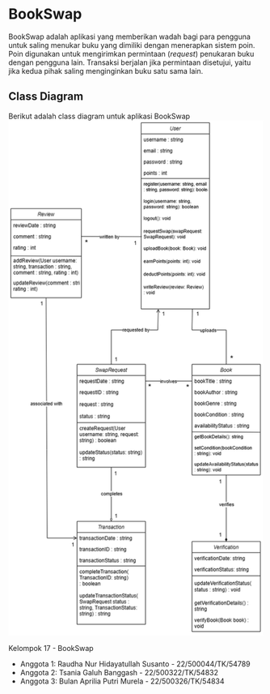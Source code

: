 # BookSwap
BookSwap adalah aplikasi yang memberikan wadah bagi para pengguna untuk saling menukar buku yang dimiliki dengan menerapkan sistem poin. Poin digunakan untuk mengirimkan permintaan (_request_) penukaran buku dengan pengguna lain. Transaksi berjalan jika permintaan disetujui, yaitu jika kedua pihak saling menginginkan buku satu sama lain. 

## Class Diagram
Berikut adalah class diagram untuk aplikasi BookSwap
![ClassDiagram](https://github.com/bulanmurela/BookSwap/blob/main/images/BookSwap.drawio.png)

Kelompok 17 - BookSwap
- Anggota 1: Raudha Nur Hidayatullah Susanto - 22/500044/TK/54789
- Anggota 2: Tsania Galuh Banggash - 22/500322/TK/54832
- Anggota 3: Bulan Aprilia Putri Murela - 22/500326/TK/54834
